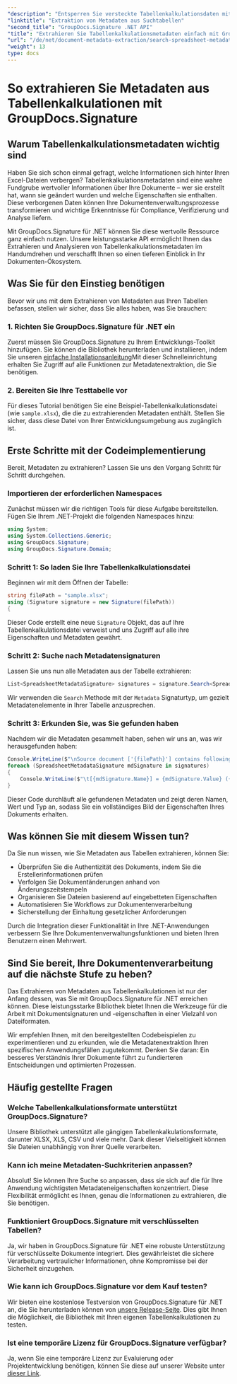 ```yaml
---
"description": "Entsperren Sie versteckte Tabellenkalkulationsdaten mit GroupDocs.Signature für .NET. Extrahieren Sie mühelos Metadaten, um das Dokumentenmanagement und die Entscheidungsfindung zu verbessern."
"linktitle": "Extraktion von Metadaten aus Suchtabellen"
"second_title": "GroupDocs.Signature .NET API"
"title": "Extrahieren Sie Tabellenkalkulationsmetadaten einfach mit GroupDocs.Signature"
"url": "/de/net/document-metadata-extraction/search-spreadsheet-metadata-extraction/"
"weight": 13
type: docs
---
```

# So extrahieren Sie Metadaten aus Tabellenkalkulationen mit GroupDocs.Signature

## Warum Tabellenkalkulationsmetadaten wichtig sind

Haben Sie sich schon einmal gefragt, welche Informationen sich hinter Ihren Excel-Dateien verbergen? Tabellenkalkulationsmetadaten sind eine wahre Fundgrube wertvoller Informationen über Ihre Dokumente – wer sie erstellt hat, wann sie geändert wurden und welche Eigenschaften sie enthalten. Diese verborgenen Daten können Ihre Dokumentenverwaltungsprozesse transformieren und wichtige Erkenntnisse für Compliance, Verifizierung und Analyse liefern.

Mit GroupDocs.Signature für .NET können Sie diese wertvolle Ressource ganz einfach nutzen. Unsere leistungsstarke API ermöglicht Ihnen das Extrahieren und Analysieren von Tabellenkalkulationsmetadaten im Handumdrehen und verschafft Ihnen so einen tieferen Einblick in Ihr Dokumenten-Ökosystem.

## Was Sie für den Einstieg benötigen

Bevor wir uns mit dem Extrahieren von Metadaten aus Ihren Tabellen befassen, stellen wir sicher, dass Sie alles haben, was Sie brauchen:

### 1. Richten Sie GroupDocs.Signature für .NET ein

Zuerst müssen Sie GroupDocs.Signature zu Ihrem Entwicklungs-Toolkit hinzufügen. Sie können die Bibliothek herunterladen und installieren, indem Sie unseren [einfache Installationsanleitung](https://tutorials.groupdocs.com/signature/net/)Mit dieser Schnelleinrichtung erhalten Sie Zugriff auf alle Funktionen zur Metadatenextraktion, die Sie benötigen.

### 2. Bereiten Sie Ihre Testtabelle vor

Für dieses Tutorial benötigen Sie eine Beispiel-Tabellenkalkulationsdatei (wie `sample.xlsx`), die die zu extrahierenden Metadaten enthält. Stellen Sie sicher, dass diese Datei von Ihrer Entwicklungsumgebung aus zugänglich ist.

## Erste Schritte mit der Codeimplementierung

Bereit, Metadaten zu extrahieren? Lassen Sie uns den Vorgang Schritt für Schritt durchgehen.

### Importieren der erforderlichen Namespaces

Zunächst müssen wir die richtigen Tools für diese Aufgabe bereitstellen. Fügen Sie Ihrem .NET-Projekt die folgenden Namespaces hinzu:

```csharp
using System;
using System.Collections.Generic;
using GroupDocs.Signature;
using GroupDocs.Signature.Domain;
```

### Schritt 1: So laden Sie Ihre Tabellenkalkulationsdatei

Beginnen wir mit dem Öffnen der Tabelle:

```csharp
string filePath = "sample.xlsx";
using (Signature signature = new Signature(filePath))
{
```

Dieser Code erstellt eine neue `Signature` Objekt, das auf Ihre Tabellenkalkulationsdatei verweist und uns Zugriff auf alle ihre Eigenschaften und Metadaten gewährt.

### Schritt 2: Suche nach Metadatensignaturen

Lassen Sie uns nun alle Metadaten aus der Tabelle extrahieren:

```csharp
List<SpreadsheetMetadataSignature> signatures = signature.Search<SpreadsheetMetadataSignature>(SignatureType.Metadata);
```

Wir verwenden die `Search` Methode mit der `Metadata` Signaturtyp, um gezielt Metadatenelemente in Ihrer Tabelle anzusprechen.

### Schritt 3: Erkunden Sie, was Sie gefunden haben

Nachdem wir die Metadaten gesammelt haben, sehen wir uns an, was wir herausgefunden haben:

```csharp
Console.WriteLine($"\nSource document ['{filePath}'] contains following signatures.");
foreach (SpreadsheetMetadataSignature mdSignature in signatures)
{
    Console.WriteLine($"\t[{mdSignature.Name}] = {mdSignature.Value} ({mdSignature.Type})");
}
```

Dieser Code durchläuft alle gefundenen Metadaten und zeigt deren Namen, Wert und Typ an, sodass Sie ein vollständiges Bild der Eigenschaften Ihres Dokuments erhalten.

## Was können Sie mit diesem Wissen tun?

Da Sie nun wissen, wie Sie Metadaten aus Tabellen extrahieren, können Sie:

- Überprüfen Sie die Authentizität des Dokuments, indem Sie die Erstellerinformationen prüfen
- Verfolgen Sie Dokumentänderungen anhand von Änderungszeitstempeln
- Organisieren Sie Dateien basierend auf eingebetteten Eigenschaften
- Automatisieren Sie Workflows zur Dokumentenverarbeitung
- Sicherstellung der Einhaltung gesetzlicher Anforderungen

Durch die Integration dieser Funktionalität in Ihre .NET-Anwendungen verbessern Sie Ihre Dokumentenverwaltungsfunktionen und bieten Ihren Benutzern einen Mehrwert.

## Sind Sie bereit, Ihre Dokumentenverarbeitung auf die nächste Stufe zu heben?

Das Extrahieren von Metadaten aus Tabellenkalkulationen ist nur der Anfang dessen, was Sie mit GroupDocs.Signature für .NET erreichen können. Diese leistungsstarke Bibliothek bietet Ihnen die Werkzeuge für die Arbeit mit Dokumentsignaturen und -eigenschaften in einer Vielzahl von Dateiformaten.

Wir empfehlen Ihnen, mit den bereitgestellten Codebeispielen zu experimentieren und zu erkunden, wie die Metadatenextraktion Ihren spezifischen Anwendungsfällen zugutekommt. Denken Sie daran: Ein besseres Verständnis Ihrer Dokumente führt zu fundierteren Entscheidungen und optimierten Prozessen.

## Häufig gestellte Fragen

### Welche Tabellenkalkulationsformate unterstützt GroupDocs.Signature?

Unsere Bibliothek unterstützt alle gängigen Tabellenkalkulationsformate, darunter XLSX, XLS, CSV und viele mehr. Dank dieser Vielseitigkeit können Sie Dateien unabhängig von ihrer Quelle verarbeiten.

### Kann ich meine Metadaten-Suchkriterien anpassen?

Absolut! Sie können Ihre Suche so anpassen, dass sie sich auf die für Ihre Anwendung wichtigsten Metadateneigenschaften konzentriert. Diese Flexibilität ermöglicht es Ihnen, genau die Informationen zu extrahieren, die Sie benötigen.

### Funktioniert GroupDocs.Signature mit verschlüsselten Tabellen?

Ja, wir haben in GroupDocs.Signature für .NET eine robuste Unterstützung für verschlüsselte Dokumente integriert. Dies gewährleistet die sichere Verarbeitung vertraulicher Informationen, ohne Kompromisse bei der Sicherheit einzugehen.

### Wie kann ich GroupDocs.Signature vor dem Kauf testen?

Wir bieten eine kostenlose Testversion von GroupDocs.Signature für .NET an, die Sie herunterladen können von [unsere Release-Seite](https://releases.groupdocs.com/). Dies gibt Ihnen die Möglichkeit, die Bibliothek mit Ihren eigenen Tabellenkalkulationen zu testen.

### Ist eine temporäre Lizenz für GroupDocs.Signature verfügbar?

Ja, wenn Sie eine temporäre Lizenz zur Evaluierung oder Projektentwicklung benötigen, können Sie diese auf unserer Website unter [dieser Link](https://purchase.groupdocs.com/temporary-license/).